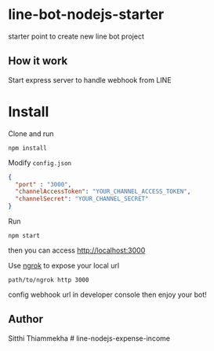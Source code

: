 # line-bot-nodejs-starter
starter point to create new line bot project

## How it work
Start express server to handle webhook from LINE

# Install
Clone and run
```
npm install
```
Modify `config.json`
```json
{
  "port" : "3000",
  "channelAccessToken": "YOUR_CHANNEL_ACCESS_TOKEN",
  "channelSecret": "YOUR_CHANNEL_SECRET"
}
```
Run
```
npm start
```
then you can access [http://localhost:3000](http://localhost:3000)

Use [ngrok](https://ngrok.com/) to expose your local url
```
path/to/ngrok http 3000
```
config webhook url in developer console then enjoy your bot!

## Author
Sitthi Thiammekha
#   l i n e - n o d e j s - e x p e n s e - i n c o m e  
 
